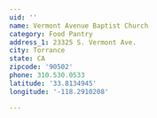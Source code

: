 ```yaml
---
uid: ''
name: Vermont Avenue Baptist Church
category: Food Pantry
address_1: 23325 S. Vermont Ave.
city: Torrance
state: CA
zipcode: '90502'
phone: 310.530.0533
latitude: '33.8134945'
longitude: '-118.2910208'

---
```

